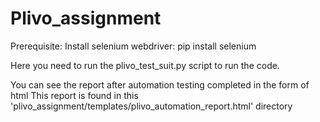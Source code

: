 # Plivo_assignment

Prerequisite:
Install selenium webdriver: pip install selenium

Here you need to run the plivo_test_suit.py script to run the code.

You can see the report after automation testing completed in the form of html
This report is found in this 'plivo_assignment/templates/plivo_automation_report.html' directory
